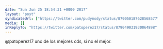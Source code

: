 ```yaml
---
date: "Sun Jun 25 18:54:31 +0000 2017"
layout: "post"
syndicateUrl: ["https://twitter.com/pudymody/status/879050187628568577"]
media: []
inReplyTo: "https://twitter.com/patoperez17/status/879049031930064898"
---
```

@patoperez17 uno de los mejores cds, si no el mejor.